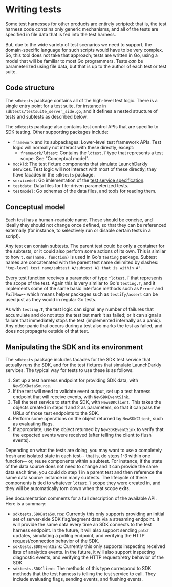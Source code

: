# Writing tests

Some test harnesses for other products are entirely scripted: that is, the test harness code contains only generic mechanisms, and all of the tests are specified in file data that is fed into the test harness.

But, due to the wide variety of test scenarios we need to support, the domain-specific language for such scripts would have to be very complex. So, this tool does not take that approach; tests are written in Go, using a model that will be familiar to most Go programmers. Tests _can_ be parameterized using file data, but that is up to the author of each test or test suite.

## Code structure

The `sdktests` package contains all of the high-level test logic. There is a single entry point for a test suite, for instance in `sdktests/testsuite_server_side.go`, and it defines a nested structure of tests and subtests as described below.

The `sdktests` package also contains test control APIs that are specific to SDK testing. Other supporting packages include:

* `framework` and its subpackages: Lower-level test framework APIs. Test logic will normally not interact with these directly, except:
  * `framework/ldtest`: Contains the `ldtest.T` type that represents a test scope. See "Conceptual model".
* `mockld`: The test fixture components that simulate LaunchDarkly services. Test logic will not interact with most of these directly; they have facades in the `sdktests` package.
* `servicedef`: Go imlementation of the [test service specification](./service_spec.md).
* `testdata`: Data files for file-driven parameterized tests.
* `testmodel`: Go schemas of the data files, and tools for reading them.

## Conceptual model

Each test has a human-readable name. These should be concise, and ideally they should not change once defined, so that they can be referenced externally (for instance, to selectively run or disable certain tests in a script).

Any test can contain subtests. The parent test could be only a container for the subtests, or it could also perform some actions of its own. This is similar to how `t.Run(name, function)` is used in Go's `testing` package. Subtest names are concatenated with the parent test name delimited by slashes: `"top-level test name/subtest A/subtest A1 that is within A"`.

Every test function receives a parameter of type `*ldtest.T` that represents the scope of the test. Again this is very similar to Go's `testing.T`, and it implements some of the same basic interface methods such as `Errorf` and `FailNow`-- which means helper packages such as `testify/assert` can be used just as they would in regular Go tests.

As with `testing.T`, the test logic can signal any number of failures that accumulate and do not stop the test but mark it as failed; or it can signal a failure that immediately stops the test (implemented internally as a panic). Any other panic that occurs during a test also marks the test as failed, and does not propagate outside of that test.

## Manipulating the SDK and its environment

The `sdktests` package includes facades for the SDK test service that actually runs the SDK, and for the test fixtures that simulate LaunchDarkly services. The typical way for tests to use these is as follows:

1. Set up a test harness endpoint for providing SDK data, with `NewSDKDataSource`.
2. If the test will need to validate event output, set up a test harness endpoint that will receive events, with `NewSDKEventSink`.
3. Tell the test service to start the SDK, with `NewSDKClient`. This takes the objects created in steps 1 and 2 as parameters, so that it can pass the URLs of those test endpoints to the SDK.
4. Perform some operations on the object returned by `NewSDKClient`, such as evaluating flags.
5. If appropriate, use the object returned by `NewSDKEventSink` to verify that the expected events were received (after telling the client to flush events).

Depending on what the tests are doing, you may want to use a completely fresh and isolated state in each test-- that is, do steps 1-3 within one function-- or, reuse components within a subtest. For instance, if the state of the data source does not need to change and it can provide the same data each time, you could do step 1 in a parent test and then reference the same data source instance in many subtests. The lifecycle of these components is tied to whatever `ldtest.T` scope they were created in, and they will be automatically torn down when that scope exits.

See documentation comments for a full description of the available API. Here is a summary:

* `sdktests.SDKDataSource`: Currently this only supports providing an initial set of server-side SDK flag/segment data via a streaming endpoint. It will provide the same data every time an SDK connects to the test harness endpoint. In the future, it will also support sending `patch` updates, simulating a polilng endpoint, and verifying the HTTP request/connection behavior of the SDK.
* `sdktests.SDKEventSink`: Currently this only supports inspecting received lists of analytics events. In the future, it will also support inspecting diagnostic events, and verifying the HTTP request/retry behavior of the SDK.
* `sdktests.SDKClient`: The methods of this type correspond to SDK methods that the test harness is telling the test service to call. They include evaluating flags, sending events, and flushing events.
